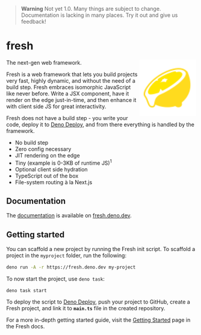 > **Warning** Not yet 1.0. Many things are subject to change. Documentation is
> lacking in many places. Try it out and give us feedback!

# fresh

<img align="right" src="./www/static/logo.svg" height="150px" alt="the fresh logo: a sliced lemon dripping with juice">

The next-gen web framework.

Fresh is a web framework that lets you build projects very fast, highly dynamic,
and without the need of a build step. Fresh embraces isomorphic JavaScript like
never before. Write a JSX component, have it render on the edge just-in-time,
and then enhance it with client side JS for great interactivity.

Fresh does not have a build step - you write your code, deploy it to
[Deno Deploy](https://deno.com/deploy), and from there everything is handled by
the framework.

- No build step
- Zero config necessary
- JIT rendering on the edge
- Tiny (example is 0-3KB of runtime JS)<sup>1</sup>
- Optional client side hydration
- TypeScript out of the box
- File-system routing à la Next.js

## Documentation

The [documentation](https://fresh.deno.dev/docs/) is available on
[fresh.deno.dev](https://fresh.deno.dev/).

## Getting started

You can scaffold a new project by running the Fresh init script. To scaffold a
project in the `myproject` folder, run the following:

```sh
deno run -A -r https://fresh.deno.dev my-project
```

To now start the project, use `deno task`:

```
deno task start
```

To deploy the script to [Deno Deploy](https://deno.com/deploy), push your
project to GitHub, create a Fresh project, and link it to **`main.ts`** file in
the created repository.

For a more in-depth getting started guide, visit the
[Getting Started](https://fresh.deno.dev/docs/getting-started) page in the Fresh
docs.
